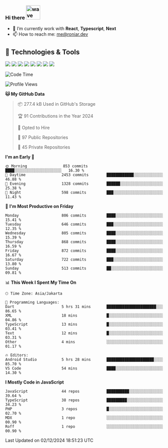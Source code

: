 ### Hi there <img src="https://i.ibb.co/q0Hx1KK/wave.gif" alt="wave" width="45px">

- 🌱 I’m currently work with **React**, **Typescript**, **Next**
- 📫 How to reach me: me@roniar.dev

## 🔧 Technologies & Tools

![](https://img.shields.io/badge/OS-Linux-informational?style=flat&logo=linux&logoColor=white&color=2bbc8a)
![](https://img.shields.io/badge/OS-Windows-informational?style=flat&logo=windows&logoColor=white&color=2bbc8a)
![](https://img.shields.io/badge/Code-JavaScript-informational?style=flat&logo=javascript&logoColor=white&color=2bbc8a)
![](https://img.shields.io/badge/Code-Golang-informational?style=flat&logo=go&logoColor=white&color=2bbc8a)
![](https://img.shields.io/badge/Code-React-informational?style=flat&logo=react&logoColor=white&color=2bbc8a)
![](https://img.shields.io/badge/Code-Next-informational?style=flat&logo=next.js&logoColor=white&color=2bbc8a)
![](https://img.shields.io/badge/Shell-Bash-informational?style=flat&logo=gnu-bash&logoColor=white&color=2bbc8a)
![](https://img.shields.io/badge/Tools-Docker-informational?style=flat&logo=docker&logoColor=white&color=2bbc8a)

<!--START_SECTION:waka-->
![Code Time](http://img.shields.io/badge/Code%20Time-2%2C134%20hrs%202%20mins-blue)

![Profile Views](http://img.shields.io/badge/Profile%20Views-0-blue)

**🐱 My GitHub Data** 

> 📦 277.4 kB Used in GitHub's Storage 
 > 
> 🏆 91 Contributions in the Year 2024
 > 
> 💼 Opted to Hire
 > 
> 📜 97 Public Repositories 
 > 
> 🔑 45 Private Repositories 
 > 
**I'm an Early 🐤** 

```text
🌞 Morning                853 commits         ████░░░░░░░░░░░░░░░░░░░░░   16.30 % 
🌆 Daytime                2453 commits        ████████████░░░░░░░░░░░░░   46.88 % 
🌃 Evening                1328 commits        ██████░░░░░░░░░░░░░░░░░░░   25.38 % 
🌙 Night                  598 commits         ███░░░░░░░░░░░░░░░░░░░░░░   11.43 % 
```
📅 **I'm Most Productive on Friday** 

```text
Monday                   806 commits         ████░░░░░░░░░░░░░░░░░░░░░   15.41 % 
Tuesday                  646 commits         ███░░░░░░░░░░░░░░░░░░░░░░   12.35 % 
Wednesday                805 commits         ████░░░░░░░░░░░░░░░░░░░░░   15.39 % 
Thursday                 868 commits         ████░░░░░░░░░░░░░░░░░░░░░   16.59 % 
Friday                   872 commits         ████░░░░░░░░░░░░░░░░░░░░░   16.67 % 
Saturday                 722 commits         ███░░░░░░░░░░░░░░░░░░░░░░   13.80 % 
Sunday                   513 commits         ██░░░░░░░░░░░░░░░░░░░░░░░   09.81 % 
```


📊 **This Week I Spent My Time On** 

```text
🕑︎ Time Zone: Asia/Jakarta

💬 Programming Languages: 
Dart                     5 hrs 31 mins       ██████████████████████░░░   86.65 % 
XML                      18 mins             █░░░░░░░░░░░░░░░░░░░░░░░░   04.86 % 
TypeScript               13 mins             █░░░░░░░░░░░░░░░░░░░░░░░░   03.41 % 
Text                     12 mins             █░░░░░░░░░░░░░░░░░░░░░░░░   03.31 % 
Other                    4 mins              ░░░░░░░░░░░░░░░░░░░░░░░░░   01.17 % 

🔥 Editors: 
Android Studio           5 hrs 28 mins       █████████████████████░░░░   85.70 % 
VS Code                  54 mins             ████░░░░░░░░░░░░░░░░░░░░░   14.30 % 
```

**I Mostly Code in JavaScript** 

```text
JavaScript               44 repos            ██████████░░░░░░░░░░░░░░░   39.64 % 
TypeScript               38 repos            █████████░░░░░░░░░░░░░░░░   34.23 % 
PHP                      3 repos             █░░░░░░░░░░░░░░░░░░░░░░░░   02.70 % 
MDX                      1 repo              ░░░░░░░░░░░░░░░░░░░░░░░░░   00.90 % 
Roff                     1 repo              ░░░░░░░░░░░░░░░░░░░░░░░░░   00.90 % 
```




 Last Updated on 02/12/2024 18:51:23 UTC
<!--END_SECTION:waka-->
